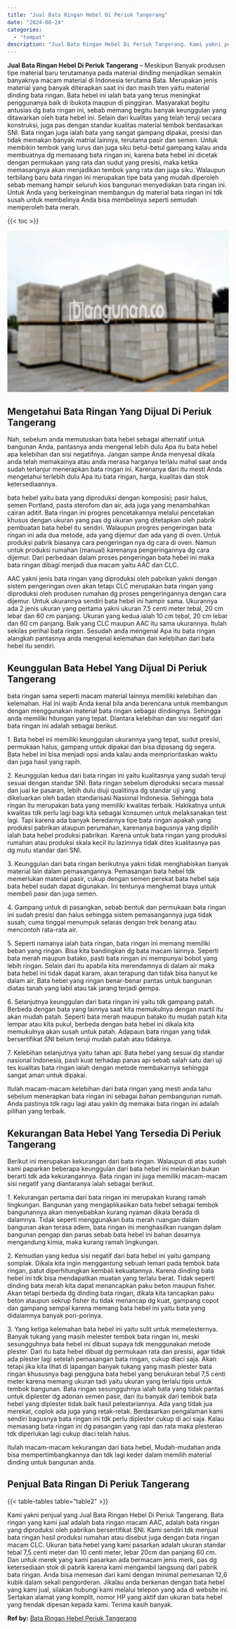 ```yaml
---
title: "Jual Bata Ringan Hebel Di Periuk Tangerang"
date: "2024-08-24"
categories: 
  - "tempat"
description: "Jual Bata Ringan Hebel Di Periuk Tangerang. Kami yakni penjual yang Jual Bata Ringan Hebel Di Periuk Tangerang. Bata ringan yang kami jual adalah bata ringan..."
---
```


**Jual Bata Ringan Hebel Di Periuk Tangerang** – Meskipun Banyak produsen tipe material baru terutamanya pada material dinding menjadikan semakin banyaknya macam material di Indonesia terutama Bata. Merupakan jenis material yang banyak diterapkan saat ini dan masih tren yaitu material dinding bata ringan. Bata hebel ini ialah bata yang terus meningkat penggunanya baik di ibukota maupun di pinggiran. Masyarakat begitu antusias dg bata ringan ini, sebab memang begitu banyak keunggulan yang ditawarkan oleh bata hebel ini. Selain dari kualitas yang telah teruji secara konstruksi, juga pas dengan standar kualitas material tembok berdasarkan SNI. Bata ringan juga ialah bata yang sangat gampang dipakai, presisi dan tidak memakan banyak matrial lainnya, terutama pasir dan semen. Untuk membikin tembok yang lurus dan juga siku betul-betul gampang kalau anda membuatnya dg memasang bata ringan ini, karena bata hebel ini dicetak dengan permukaan yang rata dan sudut yang presisi, maka ketika memasangnya akan menjadikan tembok yang rata dan juga siku. Walaupun terbilang baru bata ringan ini merupakan tipe bata yang mudah diperoleh sebab memang hampir seluruh kios bangunan menyediakan bata ringan ini. Untuk Anda yang berkeinginan membangun dg material bata ringan ini tdk susah untuk membelinya Anda bisa membelinya seperti semudah memperoleh bata merah.

{{< toc >}}

![Jual Bata Ringan Hebel Di Periuk Tangerang](/images/jual-hebel-murah-26.png)

## Mengetahui Bata Ringan Yang Dijual Di Periuk Tangerang

Nah, sebelum anda memutuskan bata hebel sebagai alternatif untuk bangunan Anda, pantasnya anda mengenal lebih dulu Apa itu bata hebel apa kelebihan dan sisi negatifnya. Jangan sampe Anda menyesal dikala anda telah memakainya atau anda merasa harganya terlalu mahal saat anda sudah terlanjur menerapkan bata ringan ini. Karenanya dari itu mesti Anda mengetahui terlebih dulu Apa itu bata ringan, harga, kualitas dan stok ketersediaannya.

bata hebel yaitu bata yang diproduksi dengan komposisi; pasir halus, semen Portland, pasta sterofom dan air, ada juga yang menambahkan cairan aditif. Bata ringan ini progres pencetakannya melalui pencetakan khusus dengan ukuran yang pas dg ukuran yang ditetapkan oleh pabrik pembuatan bata hebel itu sendiri. Walaupun progres pengeringan bata ringan ini ada dua metode, ada yang dijemur dan ada yang di oven. Untuk produksi pabrik biasanya cara pengeringan nya dg cara di oven. Namun untuk produksi rumahan (manual) karenanya pengeringannya dg cara dijemur. Dari perbedaan dalam proses pengeringan bata hebel ini maka bata ringan dibagi menjadi dua macam yaitu AAC dan CLC.

AAC yakni jenis bata ringan yang diproduksi oleh pabrikan yakni dengan sistem pengeringan oven akan tetapi CLC merupakan bata ringan yang diproduksi oleh produsen rumahan dg proses pengeringannya dengan cara dijemur. Untuk ukurannya sendiri bata hebel ini hampir sama. Ukurannya ada 2 jenis ukuran yang pertama yakni ukuran 7.5 centi meter tebal, 20 cm lebar dan 60 cm panjang. Ukuran yang kedua ialah 10 cm tebal, 20 cm lebar dan 60 cm panjang. Baik yang CLC maupun AAC itu sama ukurannya. Itulah sekilas perihal bata ringan. Sesudah anda mengenal Apa itu bata ringan alangkah pantasnya anda mengenal kelemahan dan kelebihan dari bata hebel itu sendiri.

## Keunggulan Bata Hebel Yang Dijual Di Periuk Tangerang

bata ringan sama seperti macam material lainnya memiliki kelebihan dan kelemahan. Hal ini wajib Anda kenal bila anda berencana untuk membangun dengan menggunakan material bata ringan sebagai dindingnya. Sehingga anda memiliki hitungan yang tepat. Diantara kelebihan dan sisi negatif dari bata ringan ini adalah sebagai berikut.

1\. Bata hebel ini memiliki keunggulan ukurannya yang tepat, sudut presisi, permukaan halus, gampang untuk dipakai dan bisa dipasang dg segera. Bata hebel ini bisa menjadi opsi anda kalau anda memprioritaskan waktu dan juga hasil yang rapih.

2\. Keunggulan kedua dari bata ringan ini yaitu kualitasnya yang sudah teruji sesuai dengan standar SNI. Bata ringan sebelum diproduksi secara massal dan jual ke pasaran, lebih dulu diuji qualitinya dg standar uji yang dikeluarkan oleh badan standarisasi Nasional Indonesia. Sehingga bata ringan itu merupakan bata yang memiliki kwalitas terbaik. Hakikatnya untuk kwalitas tdk perlu lagi bagi kita sebagai konsumen untuk melaksanakan test lagi. Tapi karena ada banyak beredarnya tipe bata ringan apakah yang produksi pabrikan ataupun perumahan, karenanya bagusnya yang dipilih ialah bata hebel produksi pabrikan. Karena untuk bata ringan yang produksi rumahan atau produksi skala kecil itu lazimnya tidak dites kualitasnya pas dg mutu standar dari SNI.

3\. Keunggulan dari bata ringan berikutnya yakni tidak menghabiskan banyak material lain dalam pemasangannya. Pemasangan bata hebel tdk memerlukan material pasir, cukup dengan semen perekat bata hebel saja bata hebel sudah dapat digunakan. Ini tentunya menghemat biaya untuk membeli pasir dan juga semen.

4\. Gampang untuk di pasangkan, sebab bentuk dan permukaan bata ringan ini sudah presisi dan halus sehingga sistem pemasangannya juga tidak susah, cuma tinggal menumpuk selaras dengan trek benang atau mencontoh rata-rata air.

5\. Seperti namanya ialah bata ringan, bata ringan ini memang memiliki beban yang ringan. Bisa kita bandingkan dg bata macam lainnya. Seperti bata merah maupun batako, pasti bata ringan ini mempunyai bobot yang lebih ringan. Selain dari itu apabila kita merendamnya di dalam air maka bata hebel ini tidak dapat karam, akan terapung dan tidak bisa hanyut ke dalam air. Bata hebel yang ringan benar-benar pantas untuk bangunan diatas tanah yang labil atau tak jarang terjadi gempa.

6\. Selanjutnya keunggulan dari bata ringan ini yaitu tdk gampang patah. Berbeda dengan bata yang lainnya saat kita memukulnya dengan martil itu akan mudah patah. Seperti bata merah maupun batako itu mudah patah kita lempar atau kita pukul, berbeda dengan bata hebel ini dikala kita memukulnya akan susah untuk patah. Adapaun bata ringan yang tidak bersertifikat SNI belum teruji mudah patah atau tidaknya.

7\. Kelebihan selanjutnya yaitu tahan api. Bata hebel yang sesuai dg standar nasional Indonesia, pasti kuat terhadap panas api sebab salah satu dari uji tes kualitas bata ringan ialah dengan metode membakarnya sehingga sangat aman untuk dipakai.

Itulah macam-macam kelebihan dari bata ringan yang mesti anda tahu sebelum menerapkan bata ringan ini sebagai bahan pembangunan rumah. Anda pastinya tdk ragu lagi atau yakin dg memakai bata ringan ini adalah pilihan yang terbaik.

## Kekurangan Bata Hebel Yang Tersedia Di Periuk Tangerang

Berikut ini merupakan kekurangan dari bata ringan. Walaupun di atas sudah kami paparkan beberapa keunggulan dari bata hebel ini melainkan bukan berarti tdk ada kekurangannya. Bata ringan ini juga memiliki macam-macam sisi negatif yang diantaranya ialah sebagai berikut.

1\. Kekurangan pertama dari bata ringan ini merupakan kurang ramah lingkungan. Bangunan yang mengaplikasikan bata hebel sebagai tembok bangunannya akan menyebabkan kurang nyaman dikala berada di dalamnya. Tidak seperti menggunakan bata merah ruangan dalam bangunan akan terasa adem, bata ringan ini menghasilkan ruangan dalam bangunan pengap dan panas sebab bata hebel ini bahan dasarnya mengandung kimia, maka kurang ramah lingkungan.

2\. Kemudian yang kedua sisi negatif dari bata hebel ini yaitu gampang somplak. Dikala kita ingin menggantung sebuah lemari pada tembok bata ringan, patut diperhitungkan kembali kekuatannya. Karena dinding bata hebel ini tdk bisa mendapatkan muatan yang terlalu berat. Tidak seperti dinding bata merah kita dapat menancapkan paku beton maupun fisher. Akan tetapi berbeda dg dinding bata ringan, dikala kita tancapkan paku beton ataupun sekrup fisher itu tidak menancap dg kuat, gampang copot dan gampang sempal karena memang bata hebel ini yaitu bata yang didalamnya banyak pori-porinya.

3\. Yang ketiga kelemahan bata hebel ini yaitu sulit untuk memelesternya. Banyak tukang yang masih melester tembok bata ringan ini, meski sesungguhnya bata hebel ini dibuat supaya tdk menggunakan metode plester. Dari itu bata hebel dibuat dg permukaan rata dan presisi, agar tidak ada plester lagi setelah pemasangan bata ringan, cukup diaci saja. Akan tetapi jika kita lihat di lapangan banyak tukang yang masih plester bata ringan khususnya bagi pengguna bata hebel yang berukuran tebal 7,5 centi meter karena memang ukuran tadi yaitu ukuran yang terlalu tipis untuk tembok bangunan. Bata ringan sesungguhnya ialah bata yang tidak pantas untuk diplester dg adonan semen pasir, dari itu banyak dari tembok bata hebel yang diplester tidak baik hasil pelestariannya. Ada yang tidak jua merekat, coplok ada juga yang retak-retak. Berdasarkan pengalaman kami sendiri bagusnya bata ringan ini tdk perlu diplester cukup di aci saja. Kalau memasang bata ringan ini dg pasangan yang rapi dan rata maka plesteran tdk diperlukan lagi cukup diaci telah halus.

Itulah macam-macam kekurangan dari bata hebel, Mudah-mudahan anda bisa mempertimbangkannya dan tdk lagi keder dalam memilih material dinding untuk bangunan anda.

## Penjual Bata Ringan Di Periuk Tangerang

{{< table-tables table="table2" >}}

Kami yakni penjual yang Jual Bata Ringan Hebel Di Periuk Tangerang. Bata ringan yang kami jual adalah bata ringan macam AAC, adalah bata ringan yang diproduksi oleh pabrikan bersertifikat SNI. Kami sendiri tdk menjual bata ringan hasil produksi rumahan atau disebut juga dengan bata ringan macam CLC. Ukuran bata hebel yang kami pasarkan adalah ukuran standar tebal 7,5 centi meter dan 10 centi meter, lebar 20cm dan panjang 60 cm. Dan untuk merek yang kami pasarkan ada bermacam jenis merk, pas dg ketersediaan stok di pabrik karena kami mengambil langsung dari pabrik bata ringan. Anda bisa memesan dari kami dengan minimal pemesanan 12,6 kubik dalam sekali pengorderan. Jikalau anda berkenan dengan bata hebel yang kami jual, silakan hubungi kami melalui telepon yang ada di website ini. Sertakan alamat yang komplit, nomor HP yang aktif dan ukuran bata hebel yang hendak dipesan kepada kami. Terima kasih banyak.

**Ref by:** [Bata Ringan Hebel Periuk Tangerang](https://id.wikipedia.org/wiki/Bata)
